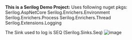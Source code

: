 **This is a Serilog Demo Project:**
Uses following nuget pkgs:
Serilog.AspNetCore
Serilog.Enrichers.Environment
Serilog.Enrichers.Process
Serilog.Enrichers.Thread
Serilog.Extensions.Logging

The Sink used to log is SEQ (Serilog.Sinks.Seq)
![image](https://github.com/user-attachments/assets/8b062f4d-76a8-4af3-9cde-79eed4f3c14e)
